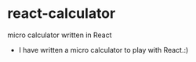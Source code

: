 # react-calculator
micro calculator written in React

* I have written a micro calculator to play with React.:)
